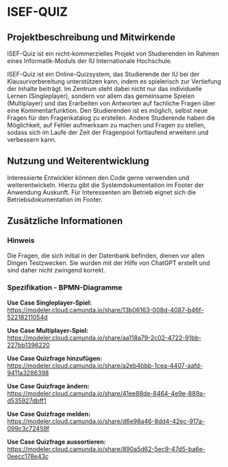 # ISEF-QUIZ

## Projektbeschreibung und Mitwirkende
ISEF-Quiz ist ein nicht-kommerzielles Projekt von Studierenden im Rahmen eines Informatik-Moduls der IU Internationale Hochschule. 

ISEF-Quiz ist ein Online-Quizsystem, das Studierende der IU bei der Klausurvorbereitung unterstützen kann, indem es spielerisch zur Vertiefung der Inhalte beiträgt.
Im Zentrum steht dabei nicht nur das individuelle Lernen (Singleplayer), sondern vor allem das gemeinsame Spielen (Multiplayer) und das Erarbeiten von Antworten auf fachliche Fragen über eine Kommentarfunktion. Den Studierenden ist es möglich, selbst neue Fragen für den Fragenkatalog zu erstellen. Andere Studierende haben die Möglichkeit, auf Fehler aufmerksam zu machen und Fragen zu stellen, sodass sich im Laufe der Zeit der Fragenpool fortlaufend erweitern und verbessern kann.  

## Nutzung und Weiterentwicklung
Interessierte Entwickler können den Code gerne verwenden und weiterentwickeln. Hierzu gibt die Systemdokumentation im Footer der Anwendung Auskunft. Für Interessenten am Betrieb eignet sich die Betriebsdokumentation im Footer.

## Zusätzliche Informationen

### Hinweis
Die Fragen, die sich initial in der Datenbank befinden, dienen vor allen Dingen Testzwecken. Sie wurden mit der Hilfe von ChatGPT erstellt und sind daher nicht zwingend korrekt.

### Spezifikation - BPMN-Diagramme

**Use Case Singleplayer-Spiel:**
https://modeler.cloud.camunda.io/share/13b06163-008d-4087-b46f-52218211054d

**Use Case Multiplayer-Spiel:**
https://modeler.cloud.camunda.io/share/aa118a79-2c02-4722-91bb-227bb1396220

**Use Case Quizfrage hinzufügen:**
https://modeler.cloud.camunda.io/share/a2eb4bbb-1cea-4407-aafd-9411a3286398

**Use Case Quizfrage ändern:**
https://modeler.cloud.camunda.io/share/41ee88de-8464-4e9e-889a-d535927dbff1

**Use Case Quizfrage melden:**
https://modeler.cloud.camunda.io/share/d6e98a46-8dd4-42ec-917a-099c3c72459f

**Use Case Quizfrage aussortieren:**
https://modeler.cloud.camunda.io/share/890a5d62-5ec9-47d5-ba6e-0eecc178e43c
